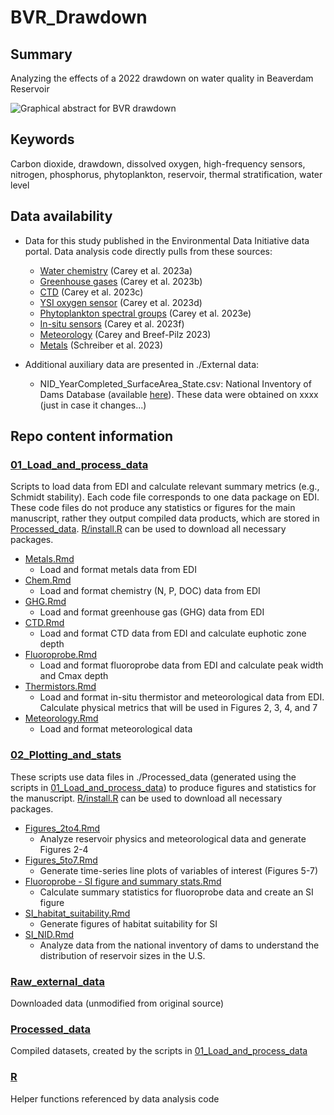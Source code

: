 # BVR_Drawdown

## Summary

Analyzing the effects of a 2022 drawdown on water quality in Beaverdam Reservoir

![Graphical abstract for BVR drawdown](https://github.com/abbylewis/BVR_Drawdown/assets/51751937/cd04fca6-2424-43f3-a99d-2fd2ba2ba5bc)

## Keywords

Carbon dioxide, drawdown, dissolved oxygen, high-frequency sensors, nitrogen, phosphorus, phytoplankton, reservoir, thermal stratification, water level

## Data availability

* Data for this study published in the Environmental Data Initiative data portal. Data analysis code directly pulls from these sources: 
    * [Water chemistry](https://portal.edirepository.org/nis/mapbrowse?packageid=edi.199.11) (Carey et al. 2023a)
    * [Greenhouse gases](https://portal.edirepository.org/nis/mapbrowse?packageid=edi.551.7) (Carey et al. 2023b)
    * [CTD](https://portal.edirepository.org/nis/mapbrowse?packageid=edi.200.12) (Carey et al. 2023c)
    * [YSI oxygen sensor](https://portal.edirepository.org/nis/mapbrowse?packageid=edi.198.11) (Carey et al. 2023d)
    * [Phytoplankton spectral groups](https://portal.edirepository.org/nis/mapbrowse?packageid=edi.272.7) (Carey et al. 2023e)
    * [In-situ sensors](https://portal.edirepository.org/nis/mapbrowse?packageid=edi.725.3) (Carey et al. 2023f)
    * [Meteorology](https://portal.edirepository.org/nis/mapbrowse?packageid=edi.389.7) (Carey and Breef-Pilz 2023)
    * [Metals](https://portal.edirepository.org/nis/mapbrowse?packageid=edi.455.7) (Schreiber et al. 2023)

* Additional auxiliary data are presented in ./External data:
    * NID_YearCompleted_SurfaceArea_State.csv: National Inventory of Dams Database (available [here](https://nid.sec.usace.army.mil/#/)). These data were obtained on xxxx (just in case it changes...)

## Repo content information

### [01_Load_and_process_data](01_Load_and_process_data)

Scripts to load data from EDI and calculate relevant summary metrics (e.g., Schmidt stability). Each code file corresponds to one data package on EDI. These code files do not produce any statistics or figures for the main manuscript, rather they output compiled data products, which are stored in [Processed_data](Processed_data). [R/install.R](R/install.R) can be used to download all necessary packages.

* [Metals.Rmd](01_Load_and_process_data/Metals.Rmd)
   * Load and format metals data from EDI
* [Chem.Rmd](01_Load_and_process_data/Chem.Rmd)
   * Load and format chemistry (N, P, DOC) data from EDI
* [GHG.Rmd](01_Load_and_process_data/GHG.Rmd)
   * Load and format greenhouse gas (GHG) data from EDI
* [CTD.Rmd](01_Load_and_process_data/CTD.Rmd)
   * Load and format CTD data from EDI and calculate euphotic zone depth
* [Fluoroprobe.Rmd](01_Load_and_process_data/Fluoroprobe.Rmd)
   * Load and format fluoroprobe data from EDI and calculate peak width and Cmax depth
* [Thermistors.Rmd](01_Load_and_process_data/Thermistors.Rmd)
   * Load and format in-situ thermistor and meteorological data from EDI. Calculate physical metrics that will be used in Figures 2, 3, 4, and 7
* [Meteorology.Rmd](01_Load_and_process_data/Meteorology.Rmd)
   * Load and format meteorological data

### [02_Plotting_and_stats](02_Plotting_and_stats)

These scripts use data files in ./Processed_data (generated using the scripts in [01_Load_and_process_data](01_Load_and_process_data)) to produce figures and statistics for the manuscript. [R/install.R](R/install.R) can be used to download all necessary packages.

* [Figures_2to4.Rmd](02_Plotting_and_stats/Figures_2to4.Rmd)
   * Analyze reservoir physics and meteorological data and generate Figures 2-4
* [Figures_5to7.Rmd](02_Plotting_and_stats/Figures_5to7.Rmd)
   * Generate time-series line plots of variables of interest (Figures 5-7)
* [Fluoroprobe - SI figure and summary stats.Rmd](02_Plotting_and_stats/Fluoroprobe-SI_figure_summary_stats.Rmd)
   * Calculate summary statistics for fluoroprobe data and create an SI figure
* [SI_habitat_suitability.Rmd](02_Plotting_and_stats/SI_habitat_suitability.Rmd)
   * Generate figures of habitat suitability for SI
* [SI_NID.Rmd](02_Plotting_and_stats/SI_NID.Rmd)
   * Analyze data from the national inventory of dams to understand the distribution of reservoir sizes in the U.S.

### [Raw_external_data](Raw_external_data)

Downloaded data (unmodified from original source)

### [Processed_data](Processed_data)

Compiled datasets, created by the scripts in [01_Load_and_process_data](01_Load_and_process_data)

### [R](R)

Helper functions referenced by data analysis code
